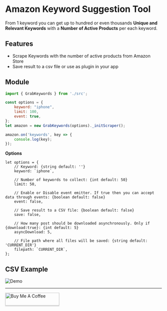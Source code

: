 # Amazon Keyword Suggestion Tool
From 1 keyword you can get up to hundred or even thousands **Unique and Relevant Keywords** with a **Number of Active Products** per each keyword.

## Features
*   Scrape Keywords with the number of active products from Amazon Store
*   Save result to a csv file or use as plugin in your app

## Module
```javascript
import { GrabKeywords } from './src';

const options = {
    keyword: "iphone",
    limit: 100,
    event: true,
};
let amazon = new GrabKeywords(options)._initScraper();

amazon.on('keywords', key => {
    console.log(key);
});
```
**Options**
```javascipt
let options = {
    // Keyword: {string default: ''}
    keyword: `iphone`,
    
    // Number of keywords to collect: {int default: 50}
    limit: 50,

    // Enable or Disable event emitter. If true then you can accept data through events: {boolean default: false}
    event: false,
    
    // Save result to a CSV file: {boolean default: false}
    save: false,

    // How many post should be downloaded asynchronously. Only if {download:true}: {int default: 5}
    asyncDownload: 5,
    
    // File path where all files will be saved: {string default: 'CURRENT_DIR'}
    filepath: `CURRENT_DIR`,
};
```
## CSV Example
![Demo](https://i.imgur.com/OwCLSev.png)



***
<a href="https://www.buymeacoffee.com/Usom2qC" target="_blank"><img src="https://cdn.buymeacoffee.com/buttons/default-blue.png" alt="Buy Me A Coffee" style="height: 41px !important;width: 174px !important;box-shadow: 0px 3px 2px 0px rgba(190, 190, 190, 0.5) !important;-webkit-box-shadow: 0px 3px 2px 0px rgba(190, 190, 190, 0.5) !important;" ></a>
